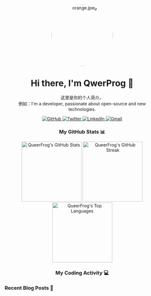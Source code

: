 <div align="center">
  
  <img src="https://YOUR_AVATAR_LINK" width="200" height="200" alt="orange.jpeg" style="border-radius:50%;">
  
  <h1>Hi there, I'm QwerProg 👋</h1>
  
  <p>
    这里是你的个人简介。
    <br>
    例如：I'm a developer, passionate about open-source and new technologies.
  </p>
  
  <p>
    <a href="https://github.com/QueerFrog">
      <img src="https://img.shields.io/badge/GitHub-100000?style=for-the-badge&logo=github&logoColor=white" alt="GitHub">
    </a>
    <a href="https://twitter.com/YOUR_TWITTER_USERNAME">
      <img src="https://img.shields.io/badge/Twitter-1DA1F2?style=for-the-badge&logo=twitter&logoColor=white" alt="Twitter">
    </a>
    <a href="https://www.linkedin.com/in/YOUR_LINKEDIN_USERNAME">
      <img src="https://img.shields.io/badge/LinkedIn-0A66C2?style=for-the-badge&logo=linkedin&logoColor=white" alt="LinkedIn">
    </a>
     <a href="mailto:YOUR_EMAIL@gmail.com">
      <img src="https://img.shields.io/badge/Gmail-D14836?style=for-the-badge&logo=gmail&logoColor=white" alt="Gmail">
    </a>
  </p>
</div>

<div align="center">
  
  <h3>My GitHub Stats 📊</h3>
  
  <img src="https://github-readme-stats.vercel.app/api?username=QueerFrog&show_icons=true&theme=tokyonight&count_private=true&include_all_commits=true" alt="QueerFrog's GitHub Stats" height="195">
  
  <img src="https://github-readme-streak-stats.herokuapp.com?user=QueerFrog&theme=tokyonight&date_format=M%20j%5B%2C%20Y%5D" alt="QueerFrog's GitHub Streak" height="195">
    
  <img src="https://github-readme-stats.vercel.app/api/top-langs/?username=QueerFrog&layout=compact&theme=tokyonight" alt="QueerFrog's Top Languages" height="195">

</div>

<div align="center">

  <h3>My Coding Activity 💻</h3>

  </div>

<div align="left">

  <h3>Recent Blog Posts 📝</h3>

  </div>
